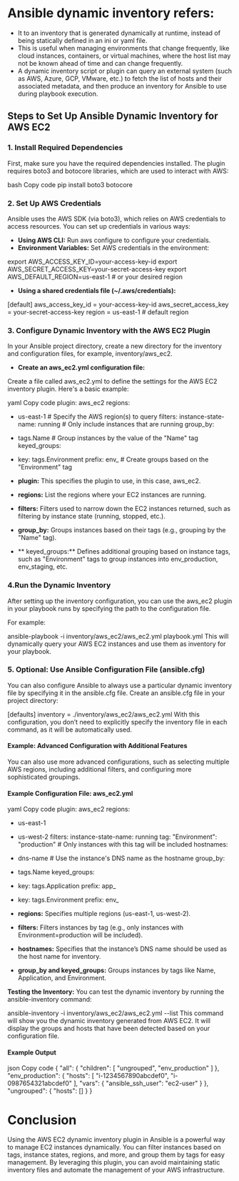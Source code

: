 # Ansible dynamic inventory refers: 
- It to an inventory that is generated dynamically at runtime, instead of being statically defined in an ini or yaml file. 
- This is useful when managing environments that change frequently, like cloud instances, containers, or virtual machines, where the host list may not be known ahead of time and can change frequently.
- A dynamic inventory script or plugin can query an external system (such as AWS, Azure, GCP, VMware, etc.) to fetch the list of hosts and their associated metadata, and then produce an inventory for Ansible to use during playbook execution.

## Steps to Set Up Ansible Dynamic Inventory for AWS EC2
### 1. Install Required Dependencies

First, make sure you have the required dependencies installed. The plugin requires boto3 and botocore libraries, which are used to interact with AWS:

bash
Copy code
pip install boto3 botocore

### 2. Set Up AWS Credentials

Ansible uses the AWS SDK (via boto3), which relies on AWS credentials to access resources. You can set up credentials in various ways:

- **Using AWS CLI:** Run aws configure to configure your credentials.
- **Environment Variables:** Set AWS credentials in the environment:

export AWS_ACCESS_KEY_ID=your-access-key-id
export AWS_SECRET_ACCESS_KEY=your-secret-access-key
export AWS_DEFAULT_REGION=us-east-1  # or your desired region

- **Using a shared credentials file (~/.aws/credentials):**


[default]
aws_access_key_id = your-access-key-id
aws_secret_access_key = your-secret-access-key
region = us-east-1  # default region

### 3. Configure Dynamic Inventory with the AWS EC2 Plugin

In your Ansible project directory, create a new directory for the inventory and configuration files, for example, inventory/aws_ec2.

- **Create an aws_ec2.yml configuration file:**

Create a file called aws_ec2.yml to define the settings for the AWS EC2 inventory plugin. Here's a basic example:

yaml
Copy code
plugin: aws_ec2
regions:
  - us-east-1  # Specify the AWS region(s) to query
filters:
  instance-state-name: running  # Only include instances that are running
group_by:
  - tags.Name  # Group instances by the value of the "Name" tag
keyed_groups:
  - key: tags.Environment
    prefix: env_  # Create groups based on the "Environment" tag

- **plugin:** This specifies the plugin to use, in this case, aws_ec2.
- **regions:** List the regions where your EC2 instances are running.
- **filters:** Filters used to narrow down the EC2 instances returned, such as filtering by instance state (running, stopped, etc.).
- **group_by:**  Groups instances based on their tags (e.g., grouping by the "Name" tag).
- ** keyed_groups:**  Defines additional grouping based on instance tags, such as "Environment" tags to group instances into env_production, env_staging, etc.

### 4.Run the Dynamic Inventory

After setting up the inventory configuration, you can use the aws_ec2 plugin in your playbook runs by specifying the path to the configuration file.

For example:

ansible-playbook -i inventory/aws_ec2/aws_ec2.yml playbook.yml
This will dynamically query your AWS EC2 instances and use them as inventory for your playbook.

### 5. Optional: Use Ansible Configuration File (ansible.cfg)

You can also configure Ansible to always use a particular dynamic inventory file by specifying it in the ansible.cfg file. Create an ansible.cfg file in your project directory:

[defaults]
inventory = ./inventory/aws_ec2/aws_ec2.yml
With this configuration, you don’t need to explicitly specify the inventory file in each command, as it will be automatically used.

#### Example: Advanced Configuration with Additional Features
You can also use more advanced configurations, such as selecting multiple AWS regions, including additional filters, and configuring more sophisticated groupings.

#### Example Configuration File: aws_ec2.yml
yaml
Copy code
plugin: aws_ec2
regions:
  - us-east-1
  - us-west-2
filters:
  instance-state-name: running
  tag: "Environment": "production"  # Only instances with this tag will be included
hostnames:
  - dns-name  # Use the instance's DNS name as the hostname
group_by:
  - tags.Name
keyed_groups:
  - key: tags.Application
    prefix: app_
  - key: tags.Environment
    prefix: env_

 - **regions:** Specifies multiple regions (us-east-1, us-west-2).
- **filters:** Filters instances by tag (e.g., only instances with Environment=production will be included).
- **hostnames:** Specifies that the instance’s DNS name should be used as the host name for inventory.
- **group_by and keyed_groups:** Groups instances by tags like Name, Application, and Environment.

**Testing the Inventory:**
You can test the dynamic inventory by running the ansible-inventory command:


ansible-inventory -i inventory/aws_ec2/aws_ec2.yml --list
This command will show you the dynamic inventory generated from AWS EC2. It will display the groups and hosts that have been detected based on your configuration file.

#### Example Output
json
Copy code
{
    "all": {
        "children": [
            "ungrouped",
            "env_production"
        ]
    },
    "env_production": {
        "hosts": [
            "i-1234567890abcdef0",
            "i-0987654321abcdef0"
        ],
        "vars": {
            "ansible_ssh_user": "ec2-user"
        }
    },
    "ungrouped": {
        "hosts": []
    }
}
# Conclusion
Using the AWS EC2 dynamic inventory plugin in Ansible is a powerful way to manage EC2 instances dynamically. You can filter instances based on tags, instance states, regions, and more, and group them by tags for easy management. By leveraging this plugin, you can avoid maintaining static inventory files and automate the management of your AWS infrastructure.



